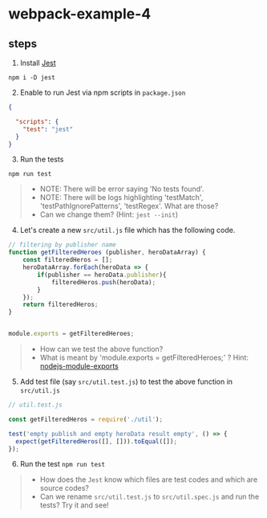 # webpack-example-4


## steps

1. Install [Jest](https://jestjs.io/docs/en/getting-started)
```
npm i -D jest
```

2. Enable to run Jest via npm scripts in `package.json`
```json
{

  "scripts": {
    "test": "jest"
  }
}
```

3. Run the tests
```
npm run test
```
>- NOTE: There will be error saying 'No tests found'.
>- NOTE: There will be logs highlighting 'testMatch', 'testPathIgnorePatterns', 'testRegex'. What are those?
>- Can we change them? (Hint: `jest --init`)

4. Let's create a new `src/util.js` file which has the following code.
```javascript
// filtering by publisher name
function getFilteredHeroes (publisher, heroDataArray) {
	const filteredHeros = [];
	heroDataArray.forEach(heroData => {
		if(publisher == heroData.publisher){
			filteredHeros.push(heroData);
		}
	});
	return filteredHeros;
}


module.exports = getFilteredHeroes;
```
>- How can we test the above function?
>- What is meant by 'module.exports = getFilteredHeroes;' ?  Hint: [nodejs-module-exports](https://www.tutorialsteacher.com/nodejs/nodejs-module-exports)

5. Add test file (say `src/util.test.js`) to test the above function in `src/util.js`

```javascript
// util.test.js

const getFilteredHeros = require('./util');

test('empty publish and empty heroData result empty', () => {
  expect(getFilteredHeros([], [])).toEqual([]);
});
```

6. Run the test `npm run test`

>- How does the `Jest` know which files are test codes and which are source codes?
>- Can we rename `src/util.test.js` to `src/util.spec.js` and run the tests? Try it and see!